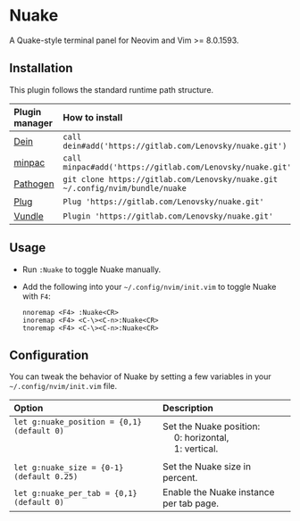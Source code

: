 # Nuake
A Quake-style terminal panel for Neovim and Vim >= 8.0.1593.

## Installation
This plugin follows the standard runtime path structure.

| Plugin manager | How to install |
| :------------- | :------------- |
| [Dein][1] | `call dein#add('https://gitlab.com/Lenovsky/nuake.git')` |
| [minpac][2] | `call minpac#add('https://gitlab.com/Lenovsky/nuake.git')` |
| [Pathogen][3] | `git clone https://gitlab.com/Lenovsky/nuake.git ~/.config/nvim/bundle/nuake` |
| [Plug][4] | `Plug 'https://gitlab.com/Lenovsky/nuake.git'` |
| [Vundle][5] | `Plugin 'https://gitlab.com/Lenovsky/nuake.git'` |

## Usage
- Run `:Nuake` to toggle Nuake manually.

- Add the following into your `~/.config/nvim/init.vim` to toggle Nuake with `F4`:
   ```
   nnoremap <F4> :Nuake<CR>
   inoremap <F4> <C-\><C-n>:Nuake<CR>
   tnoremap <F4> <C-\><C-n>:Nuake<CR>
   ```

## Configuration
You can tweak the behavior of Nuake by setting a few variables in your `~/.config/nvim/init.vim` file.

| Option | Description |
| :------| :---------- |
| `let g:nuake_position = {0,1} (default 0)`<br><br><br> | Set the Nuake position:<br> &emsp; 0: horizontal,<br> &emsp; 1: vertical. |
| `let g:nuake_size = {0-1} (default 0.25)` | Set the Nuake size in percent. |
| `let g:nuake_per_tab = {0,1} (default 0)` | Enable the Nuake instance per tab page. |

[1]: https://github.com/Shougo/dein.vim
[2]: https://github.com/k-takata/minpac/
[3]: https://github.com/tpope/vim-pathogen
[4]: https://github.com/junegunn/vim-plug
[5]: https://github.com/VundleVim/Vundle.vim
